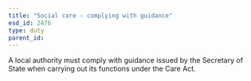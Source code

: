 ```yaml
---
title: "Social care - complying with guidance"
esd_id: 2476
type: duty
parent_id:  
---
```


A local authority must comply with guidance issued by the Secretary of State when carrying out its functions under the Care Act.

